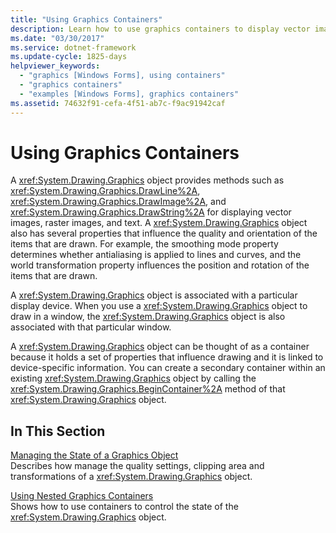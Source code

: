 ```yaml
---
title: "Using Graphics Containers"
description: Learn how to use graphics containers to display vector images, raster images, and text in Windows Forms applications using a selection of topics and tutorials.
ms.date: "03/30/2017"
ms.service: dotnet-framework
ms.update-cycle: 1825-days
helpviewer_keywords:
  - "graphics [Windows Forms], using containers"
  - "graphics containers"
  - "examples [Windows Forms], graphics containers"
ms.assetid: 74632f91-cefa-4f51-ab7c-f9ac91942caf
---
```

# Using Graphics Containers

A <xref:System.Drawing.Graphics> object provides methods such as <xref:System.Drawing.Graphics.DrawLine%2A>, <xref:System.Drawing.Graphics.DrawImage%2A>, and <xref:System.Drawing.Graphics.DrawString%2A> for displaying vector images, raster images, and text. A <xref:System.Drawing.Graphics> object also has several properties that influence the quality and orientation of the items that are drawn. For example, the smoothing mode property determines whether antialiasing is applied to lines and curves, and the world transformation property influences the position and rotation of the items that are drawn.

A <xref:System.Drawing.Graphics> object is associated with a particular display device. When you use a <xref:System.Drawing.Graphics> object to draw in a window, the <xref:System.Drawing.Graphics> object is also associated with that particular window.

A <xref:System.Drawing.Graphics> object can be thought of as a container because it holds a set of properties that influence drawing and it is linked to device-specific information. You can create a secondary container within an existing <xref:System.Drawing.Graphics> object by calling the <xref:System.Drawing.Graphics.BeginContainer%2A> method of that <xref:System.Drawing.Graphics> object.

## In This Section

[Managing the State of a Graphics Object](managing-the-state-of-a-graphics-object.md)\
Describes how manage the quality settings, clipping area and transformations of a <xref:System.Drawing.Graphics> object.

[Using Nested Graphics Containers](using-nested-graphics-containers.md)\
Shows how to use containers to control the state of the <xref:System.Drawing.Graphics> object.
